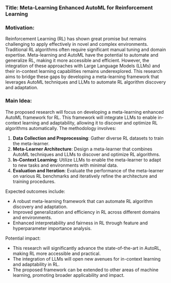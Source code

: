 ### Title: Meta-Learning Enhanced AutoML for Reinforcement Learning

### Motivation:
Reinforcement Learning (RL) has shown great promise but remains challenging to apply effectively in novel and complex environments. Traditional RL algorithms often require significant manual tuning and domain expertise. Meta-learning and AutoML have the potential to automate and generalize RL, making it more accessible and efficient. However, the integration of these approaches with Large Language Models (LLMs) and their in-context learning capabilities remains underexplored. This research aims to bridge these gaps by developing a meta-learning framework that leverages AutoML techniques and LLMs to automate RL algorithm discovery and adaptation.

### Main Idea:
The proposed research will focus on developing a meta-learning enhanced AutoML framework for RL. This framework will integrate LLMs to enable in-context learning and adaptability, allowing it to discover and optimize RL algorithms automatically. The methodology involves:
1. **Data Collection and Preprocessing**: Gather diverse RL datasets to train the meta-learner.
2. **Meta-Learner Architecture**: Design a meta-learner that combines AutoML techniques and LLMs to discover and optimize RL algorithms.
3. **In-Context Learning**: Utilize LLMs to enable the meta-learner to adapt to new tasks and environments with minimal data.
4. **Evaluation and Iteration**: Evaluate the performance of the meta-learner on various RL benchmarks and iteratively refine the architecture and training procedures.

Expected outcomes include:
- A robust meta-learning framework that can automate RL algorithm discovery and adaptation.
- Improved generalization and efficiency in RL across different domains and environments.
- Enhanced interpretability and fairness in RL through feature and hyperparameter importance analysis.

Potential impact:
- This research will significantly advance the state-of-the-art in AutoRL, making RL more accessible and practical.
- The integration of LLMs will open new avenues for in-context learning and adaptability in RL.
- The proposed framework can be extended to other areas of machine learning, promoting broader applicability and impact.